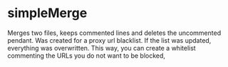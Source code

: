 simpleMerge
===========

Merges two files, keeps commented lines and deletes the uncommented pendant.
Was created for a proxy url blacklist. If the list was updated, everything was overwritten.
This way, you can create a whitelist commenting the URLs you do not want to be blocked,
